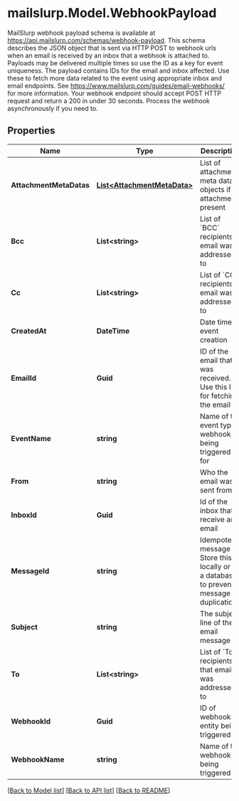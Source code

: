 # mailslurp.Model.WebhookPayload
MailSlurp webhook payload schema is available at https://api.mailslurp.com/schemas/webhook-payload. This schema describes the JSON object that is sent via HTTP POST to webhook urls when an email is received by an inbox that a webhook is attached to. Payloads may be delivered multiple times so use the ID as a key for event uniqueness. The payload contains IDs for the email and inbox affected. Use these to fetch more data related to the event using appropriate inbox and email endpoints. See https://www.mailslurp.com/guides/email-webhooks/ for more information. Your webhook endpoint should accept POST HTTP request and return a 200 in under 30 seconds. Process the webhook asynchronously if you need to.
## Properties

Name | Type | Description | Notes
------------ | ------------- | ------------- | -------------
**AttachmentMetaDatas** | [**List&lt;AttachmentMetaData&gt;**](AttachmentMetaData) | List of attachment meta data objects if attachments present | [optional] 
**Bcc** | **List&lt;string&gt;** | List of &#x60;BCC&#x60; recipients email was addressed to | [optional] 
**Cc** | **List&lt;string&gt;** | List of &#x60;CC&#x60; recipients email was addressed to | [optional] 
**CreatedAt** | **DateTime** | Date time of event creation | [optional] 
**EmailId** | **Guid** | ID of the email that was received. Use this ID for fetching the email | [optional] 
**EventName** | **string** | Name of the event type webhook is being triggered for | [optional] 
**From** | **string** | Who the email was sent from | [optional] 
**InboxId** | **Guid** | Id of the inbox that receive an email | [optional] 
**MessageId** | **string** | Idempotent message ID. Store this ID locally or in a database to prevent message duplication. | [optional] 
**Subject** | **string** | The subject line of the email message | [optional] 
**To** | **List&lt;string&gt;** | List of &#x60;To&#x60; recipients that email was addressed to | [optional] 
**WebhookId** | **Guid** | ID of webhook entity being triggered | [optional] 
**WebhookName** | **string** | Name of the webhook being triggered | [optional] 

[[Back to Model list]](../README#documentation-for-models) [[Back to API list]](../README#documentation-for-api-endpoints) [[Back to README]](../README)

